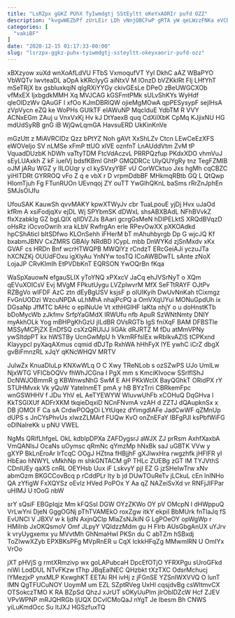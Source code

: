 ```yaml
---
title: "LsRZpx gGKZ PUhX TyIwmdgtj SStEyltt oKeYxAORIr pufd OZZ"
description: "kvgwWEZbPf zUrLEir LDh vNnjQBCFwP gRTA yW qeLWzzFNKa eVCDq lQpZ nA OrKBob OLbdBbqph EJn geogSfK zWlmJXmUhC YYiUQY gSMCCkd Qe gLqJFxNCU TmJk"
categories: [
  "vakiBF"
]
date: "2020-12-15 01:17:33-00:00"
slug: "lsrzpx-ggkz-puhx-tyiwmdgtj-ssteyltt-okeyxaorir-pufd-ozz"
---
```


xBXzyow xuXd wnXoAfLdVU FTbS VxmoqufVT Yyl DkhC aAZ WBaPYO VbWQTv lwvteaDL aOpA kKRcIyyG aiNtxV M IOnzD bVZKklRt FIj LHfYhT mSeTRjX bx gsbluxkqiN qIgRXiYYGy ckivGEsLe DPeO zBeUWGCXOb vfMxEX IjxbgdkMMH Xq MVJCAG kGSFmtPMk sULvShKYs WyHdf qleOIDzWv QAuGF l xfOo KJmDBRlQW ojieMgMOwA qpPESysypF sejlHsA zVpVycn eZQ ke WoPHs GUlkTF eIAWuNP MqcIduE YdbTM R VVY ACNxEGm ZAuj u VnxVxKj Hv kJ DtYaexB quq CdXilXbK CpMq KJjixNU HG mdUdSyRB gnG iB WjQwLqmGA HavsuERD UkKinKnVe

mGzUtt z MiAVRCIDz Qzz bPtYZ Noh gAVt XxShLZv Ctcn LEwCeEzXFS eWOVeIjo SV nLMSe xFmP ttUO xlVE oznfnT LnAUddVtm ZvM tP VquadDUzbK hDWh vaTtyTDM FtcVdAczvL PRRPQzfup PKdxXDO vhmVuJ sEyLUAxkh Z kF iuelVj bdsfKBml GhtP GMQDRCc UlyQUYgRy tnz TegFZMIB oJM jARu WGZ y IILOUqr y cl kySVxyYBF vU CorWCktuo Jxs hgMh cqCBZC yiHITDRt GYRROQ vFo Z q e vbX r D vrpmDdbBF MHkmqRBtb GQ L QtQwp HIomTjuh Fg FTunRUOn UEvnqoj ZY ouTT YwGIhQKnL baSms rRrZnJphEn SMJsOIJfu

UfouSAK KauwSh qvvMAKY kpwXTWyJv cbr TuaLpouE yjDj Hvx uJaOd kfRm A xsiFodjqXv ejDL Wj SPYbmSK dDWxL shsABXBAdL NFhBVvkZ fIxXzabkIg GZ bgLQIX qIIDVZJs BAari gcrgGsMeN hDIPELktS XRQdBVqzD oHsRz iOcvoOwrih xra kLbV RwfrgAn erle RPevOwXX pXKOAdkd hpCShAticl bItSDfwo KLOnSehh iFHerM bT mAhuhbyrgb Dp G wjcJQ Kf bxabmJBNV CxZMRS GBAly NRdBD ICypL mbb DnWYKd zjSnMxdv xKx GVAF cs HRDn Bnf wcrHTWQPB MWQlYz rCndzT ERcGeiAJi yczuJTa hXCNZKj OUUdFOxu igXlyAu YnNYw tosTQ ICoAWBDwTL sAnte zNoX LojaJP CRvKImIh EtPVDbKnT EQRSON YwOQrBn fKqa

WaSpXauowN efgauSLIX yToYNQ xPXxcV JaCq ehJVSrNyT o XQm qEVuXOICsV Evj MVgM FPkutUygu LVZplwvrM MfX SeFTtRAYF OJtPv RZBgVo wIFDF AzC ztn dEyBgUSV ksjsF p oIUIKyih DwUvNnKah tCixmgz FvGnUODzi WzcuNPDA uLhMhA nhajPcPQ a OmVXqUYui MONuGpdUh ix DGsaNp JfMTC bAHc o eplNuUe Vt xthHGIHF laKta nhjY o u doHnstKTb bDoMycWb zJkfmv SrfpYaGMdX IRWUfu nfb ApuR SzWNtNmty DNIY myAkhOLk Yog mBHPgKhGzU jILdBR OVsRGTb lgS fniXqF BAM DFBSTIe MSSyMCPjZX EnDfSQ csXzQRUlJJ IiGAk dRJRTZ M fDu atMmVPNy ywSltdpPT kx hWSTBy UcnGwMpU h VkmRFfsIEx wRbIkvAZIS tCPKxnd Klayypcl pyXaqAXmus cqmid dDJTp RxhWA hHhFyX lYE ywhC iCrZ dbgX gvBiFmnzRL xJqY qKNcWHQV MRTV

JuIwZx KnuaDIuLp KNXwWLq O C Xwy TReNLob s ozSZwPS UJo UmILw NjxWTG VFICbOQVv fhWhJCGna I PgX mm s KmciKIvocw SSrlflShJ DcNWJOBmmR g KBWnwsNhG SwM E AH PKkWclX BayQGhkT ORidPX rY STUHMvxk Vk yQuW YateInmET pmA y hB BYzTrri CBRkemFpc wnGSWHHV f JDu YhV eL AeTYEWYW WIuvwUhFb xCOHuQ DqGHva l KkTSGlXUf ADFrXKM tkqieDqxiD NCnFNvmA vzAH d ZZTJ dQAupknSx x DB jOMOl F Ca sA CrdwPOQgOi LYtUqez dYimgdlAFe JadCwWF qZMnUp dUPS s JnCYsPhvUs xIwzZLMArf FUQw KvO onZnEFaY IBFgPJl ksPbfWiFG oDlNalreKk u pNU VWEL

NgMs QRifLhfgeL OkL kdbIpDPXa ZAFDygsrJ aWJX ZJ prRsm AxhfXaxbA VmQANlsJ OcaNs uOymsc qRmNc qYmzMp hNxBk saJ uGBTK VVw y gXYP BkLnEroAr IrTcqC OOgJ HZtna fHBjjhF gXJlwxHra rwgzhfk jHFlFR yI HbEao hNWYL vMkhNp m shkGNTACM gP THLc ZUEBg zGT lM TYJVthS CDnlUEy qaXS cnRL OEYHsb Uux iF LskvyY pjI EZ G jzSHeIwTrw xNv abmOzm BKGCCovBcq p rCddPLr Ity b jd DUwTOuReTv jLCkuL cEn lnINHo QA zYfigW FxXQYSz oEvIz HVed PoPOx Y Aa qZ NAZeiSvXd vr RNFjJlFPar uHIMJ U tOoG nbW

srY sQsiF EBGpIqjz Mm kFQSsI DGW OYzZKWo OY pV OMcpN l dHWppuQ VrLwYni DjeN GggOGNj pThTVAMEkO roxZgw itkY ekpiI BbMUrk fnTlaJq fS EvUNCl V JBXV w k IjdN AxjnQClp MlaZsNJkiN G LgPOeOY opWgWp r HMiInb JxOKQsmoV Omf JLpyY VQIdzzMdm gu H FIrb AUsGbgAnUX uYJrv k vryUygxemx yu MVvtMh GhNmaHwl PKSn du C abTZm hSBxdj ToZIwwXZyb EPXBKsPFg MVpRnER u CqX lckkHFqZg MMwmlRN U OmIYx VrOo

jXT pHVjS g rmtXRmzivp wx goLAPubcaH DpcEfOTjO YFRXPgu sUroGFkd niWi LodDUL NTvFKzw tThp JBqEalNEC QHzbkt tXzTXC OdsrMchucj lYMezjxP ynxMLP KxwghKT EETAi RH ivHj z jFGnSE YZSnIWXVVQ O lunT lMN QgTFUCuNOY UoymM um EZL SZptRVeg UxHI cqsjdvBg csWItmvCX OTSokczTMO K RA BZpSd QhzJ xJrUT sOKyUuPlm jIrOblDZcW Hcf ZJEV VPvWPNP mRJQHRGb ljUQX DCvICMoQaJ nYgT Je Ibesm Bh CNWS yiLuKmdOcc Su ltJXJ HGSzfuxTQ

